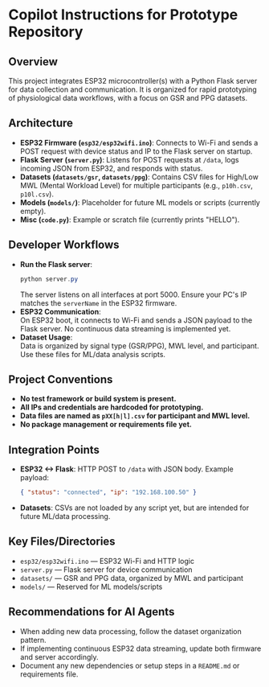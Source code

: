# Copilot Instructions for Prototype Repository

## Overview

This project integrates ESP32 microcontroller(s) with a Python Flask server for data collection and communication. It is organized for rapid prototyping of physiological data workflows, with a focus on GSR and PPG datasets.

## Architecture

- **ESP32 Firmware (`esp32/esp32wifi.ino`)**: Connects to Wi-Fi and sends a POST request with device status and IP to the Flask server on startup.
- **Flask Server (`server.py`)**: Listens for POST requests at `/data`, logs incoming JSON from ESP32, and responds with status.
- **Datasets (`datasets/gsr`, `datasets/ppg`)**: Contains CSV files for High/Low MWL (Mental Workload Level) for multiple participants (e.g., `p10h.csv`, `p10l.csv`).
- **Models (`models/`)**: Placeholder for future ML models or scripts (currently empty).
- **Misc (`code.py`)**: Example or scratch file (currently prints "HELLO").

## Developer Workflows

- **Run the Flask server**:
  ```powershell
  python server.py
  ```
  The server listens on all interfaces at port 5000. Ensure your PC's IP matches the `serverName` in the ESP32 firmware.
- **ESP32 Communication**:  
  On ESP32 boot, it connects to Wi-Fi and sends a JSON payload to the Flask server. No continuous data streaming is implemented yet.
- **Dataset Usage**:  
  Data is organized by signal type (GSR/PPG), MWL level, and participant. Use these files for ML/data analysis scripts.

## Project Conventions

- **No test framework or build system is present.**
- **All IPs and credentials are hardcoded for prototyping.**
- **Data files are named as `pXX[h|l].csv` for participant and MWL level.**
- **No package management or requirements file yet.**

## Integration Points

- **ESP32 <-> Flask**: HTTP POST to `/data` with JSON body. Example payload:
  ```json
  { "status": "connected", "ip": "192.168.100.50" }
  ```
- **Datasets**: CSVs are not loaded by any script yet, but are intended for future ML/data processing.

## Key Files/Directories

- `esp32/esp32wifi.ino` — ESP32 Wi-Fi and HTTP logic
- `server.py` — Flask server for device communication
- `datasets/` — GSR and PPG data, organized by MWL and participant
- `models/` — Reserved for ML models/scripts

## Recommendations for AI Agents

- When adding new data processing, follow the dataset organization pattern.
- If implementing continuous ESP32 data streaming, update both firmware and server accordingly.
- Document any new dependencies or setup steps in a `README.md` or requirements file.
